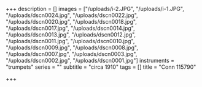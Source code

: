 +++
description = []
images = ["/uploads/i-2.JPG", "/uploads/i-1.JPG", "/uploads/dscn0024.jpg", "/uploads/dscn0022.jpg", "/uploads/dscn0020.jpg", "/uploads/dscn0018.jpg", "/uploads/dscn0017.jpg", "/uploads/dscn0014.jpg", "/uploads/dscn0013.jpg", "/uploads/dscn0012.jpg", "/uploads/dscn0011.jpg", "/uploads/dscn0010.jpg", "/uploads/dscn0009.jpg", "/uploads/dscn0008.jpg", "/uploads/dscn0007.jpg", "/uploads/dscn0003.jpg", "/uploads/dscn0002.jpg", "/uploads/dscn0001.jpg"]
instruments = "trumpets"
series = ""
subtitle = "circa 1910"
tags = []
title = "Conn 115790"

+++
